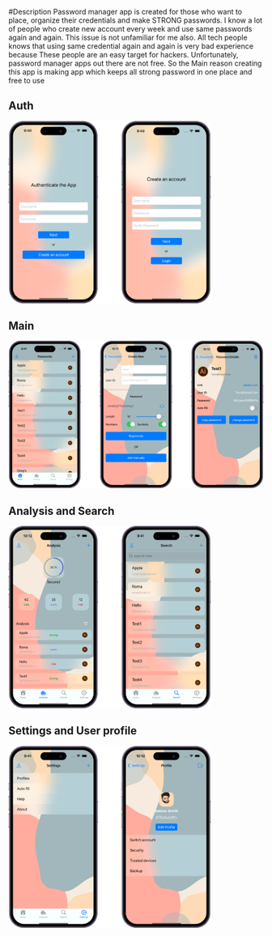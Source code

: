 #Description
Password manager app is created for those who want to place, organize their credentials and make STRONG passwords. I know a lot of people who create new account every week and use same passwords again and again. This issue is not unfamiliar for me also. All tech people knows that using same credential again and again is very bad experience because These people are an easy target for hackers. Unfortunately, password manager apps out there are not free. So the Main reason creating this app is making app which keeps all strong password in one place and free to use 

## Auth

<img src = "https://github.com/ravshanmacos/PasswordManager/blob/main/PasswordManager/Resources/Auth.png" width = "400" />

## Main

<img src = "https://github.com/ravshanmacos/PasswordManager/blob/main/PasswordManager/Resources/Main.png" width = "600" />

## Analysis and Search

<img src = "https://github.com/ravshanmacos/PasswordManager/blob/main/PasswordManager/Resources/AnalysisAndSearch.png" width = "400" />


## Settings and User profile

<img src = "https://github.com/ravshanmacos/PasswordManager/blob/main/PasswordManager/Resources/SettingsAndProfile.png" width = "400" />

